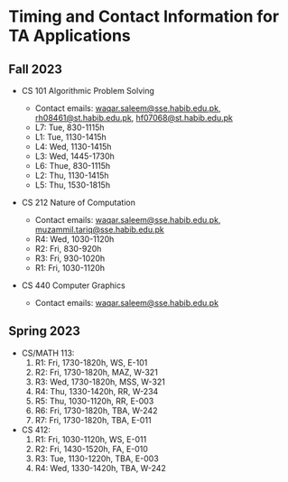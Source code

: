 # Timing and Contact Information for TA Applications

## Fall 2023

- CS 101 Algorithmic Problem Solving
  - Contact emails: waqar.saleem@sse.habib.edu.pk, rh08461@st.habib.edu.pk, hf07068@st.habib.edu.pk
  - L7: Tue, 830-1115h
  - L1: Tue, 1130-1415h
  - L4: Wed, 1130-1415h
  - L3: Wed, 1445-1730h
  - L6: Thue, 830-1115h
  - L2: Thu, 1130-1415h
  - L5: Thu, 1530-1815h

- CS 212 Nature of Computation
  - Contact emails: waqar.saleem@sse.habib.edu.pk, muzammil.tariq@sse.habib.edu.pk
  - R4: Wed, 1030-1120h
  - R2: Fri, 830-920h
  - R3: Fri, 930-1020h
  - R1: Fri, 1030-1120h

- CS 440 Computer Graphics
  - Contact emails: waqar.saleem@sse.habib.edu.pk

## Spring 2023
- CS/MATH 113:
  1. R1: Fri, 1730-1820h, WS, E-101
  1. R2: Fri, 1730-1820h, MAZ, W-321
  1. R3: Wed, 1730-1820h, MSS, W-321
  1. R4: Thu, 1330-1420h, RR, W-234
  1. R5: Thu, 1030-1120h, RR, E-003
  1. R6: Fri, 1730-1820h, TBA, W-242
  1. R7: Fri, 1730-1820h, TBA, E-011
- CS 412:
  1. R1: Fri, 1030-1120h, WS, E-011
  1. R2: Fri, 1430-1520h, FA, E-010
  1. R3: Tue, 1130-1220h, TBA, E-003
  1. R4: Wed, 1330-1420h, TBA, W-242
